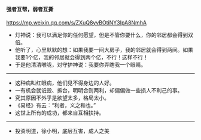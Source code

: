 #### 强者互帮，弱者互撕
https://mp.weixin.qq.com/s/ZXuQ8yvBOtiNY3IpA8NmhA
- 灯神说：我可以满足你的任何愿望，但是不管你要什么，你的邻居都会得到双倍。
- 他听了，心里默默的想：如果我要一间大房子，我的邻居就会得到两间。如果我要1个亿，我的邻居就会得到两个亿，不行！这样不行！
- 于是他清清喉咙，对守护神说：我要你弄瞎我一个眼睛。
---
- 这种病叫红眼病，他们见不得身边的人好。
- 一有机会就诋毁、拆台，明明合则两利，却偏偏做一些损人不利己的事。
- 究其原因不外乎是欲望太多，格局太小。
- 《易经》有云：“利者，义之和也。”
- 这世上所有的成功，都来自互相扶持。
---
- 投资明道，徐小明，底层互害，成人之美
